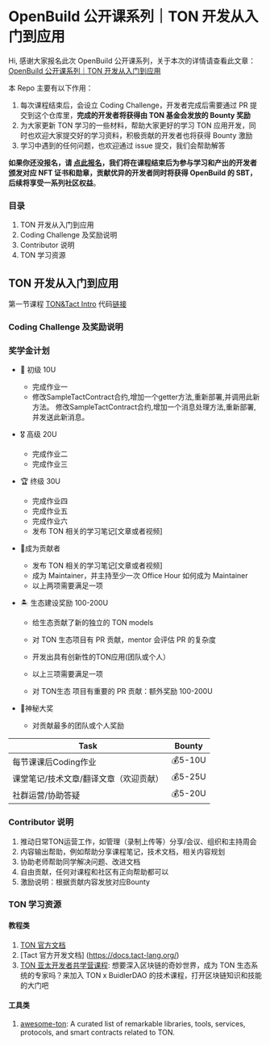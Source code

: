 # OpenBuild 公开课系列｜TON 开发从入门到应用

Hi, 感谢大家报名此次 OpenBuild 公开课系列，关于本次的详情请查看此文章：[OpenBuild 公开课系列｜TON 开发从入门到应用](https://mp.weixin.qq.com/s?__biz=MzU4Mjk1MTI2NA==&mid=2247489282&idx=1&sn=1691dd397a26272f0319279894aa06b2&chksm=fdb1df0dcac6561bd459482fc68dbfdc25ef02ac36f609b59b5500e4583175019faca83a7b23#rd)

本 Repo 主要有以下作用：

1. 每次课程结束后，会设立 Coding Challenge，开发者完成后需要通过 PR 提交到这个仓库里，**完成的开发者将获得由 TON 基金会发放的 Bounty 奖励**
2. 为大家更新 TON 学习的一些材料，帮助大家更好的学习 TON 应用开发，同时也欢迎大家提交好的学习资料，积极贡献的开发者也将获得 Bounty 激励
3. 学习中遇到的任何问题，也欢迎通过 issue 提交，我们会帮助解答

**如果你还没报名，请 [点此报名](https://openbuild.xyz/learn/challenges/2023609337)，我们将在课程结束后为参与学习和产出的开发者颁发对应 NFT 证书和勋章，贡献优异的开发者同时将获得 OpenBuild 的 SBT，后续将享受一系列社区权益**。

### 目录

1. TON 开发从入门到应用
2. Coding Challenge 及奖励说明
3. Contributor 说明
4. TON 学习资源

## TON 开发从入门到应用
第一节课程 [TON&Tact Intro](https://github.com/0xOutOfGas/tact-learning) 代码[链接](https://github.com/0xOutOfGas/tact-template)





### Coding Challenge 及奖励说明

### 奖学金计划
- 🏅 初级 10U
  - 完成作业一
  - 修改SampleTactContract合约,增加一个getter方法,重新部署,并调用此新方法。
    修改SampleTactContract合约,增加一个消息处理方法,重新部署,并发送此新消息。

- 🎖 高级 20U
  - 完成作业二
  - 完成作业三

- 🏆 终级 30U
  - 完成作业四
  - 完成作业五
  - 完成作业六
  - 发布 TON 相关的学习笔记[文章或者视频]

- 🌈成为贡献者
  - 发布 TON 相关的学习笔记[文章或者视频]
  - 成为 Maintainer，并主持至少一次 Office Hour 如何成为 Maintainer
  - 以上两项需要满足一项

- 🏝 生态建设奖励 100-200U

  - 给生态贡献了新的独立的 TON models
  - 对 TON 生态项目有 PR 贡献，mentor 会评估 PR 的复杂度
  - 开发出具有创新性的TON应用(团队或个人）

  - 以上三项需要满足一项
  - 对 TON生态 项目有重要的 PR 贡献：额外奖励 100-200U


- 🎁神秘大奖
  - 对贡献最多的团队或个人奖励



| Task         | Bounty                                             |
| ------------------ | ------------------------------------------------------------ |
| 每节课课后Coding作业|  💰5-10U |
| 课堂笔记/技术文章/翻译文章（欢迎贡献）  | 💰5-25U|
| 社群运营/协助答疑     | 💰5-20U   |


### Contributor 说明
1. 推动日常TON运营工作，如管理（录制上传等）分享/会议、组织和主持周会
2. 内容输出帮助，例如帮助分享课程笔记，技术文档，相关内容规划
3. 协助老师帮助同学解决问题、改进文档
4. 自由贡献，任何对课程和社区有正向帮助都可以
5. 激励说明：根据贡献内容发放对应Bounty


### TON 学习资源

#### 教程类

1. [TON 官方文档](https://docs.ton.org/)
1. [Tact 官方开发文档] (https://docs.tact-lang.org/)
1. [TON 亚太开发者共学营课程](https://openbuild.xyz/learn/courses/99): 想要深入区块链的奇妙世界，成为 TON 生态系统的专家吗？来加入 TON x BuidlerDAO 的技术课程，打开区块链知识和技能的大门吧

#### 工具类

1. [awesome-ton](https://github.com/ton-community/awesome-ton): A curated list of remarkable libraries, tools, services, protocols, and smart contracts related to TON.
